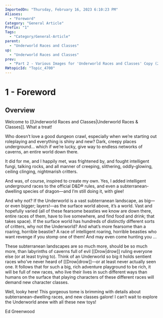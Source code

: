 ```yaml
---
ImportedOn: "Thursday, February 16, 2023 6:10:23 PM"
Aliases:
  - "Foreword"
Category: "General Article"
Prefix: "1"
Tags:
  - "Category/General-Article"
parent:
  - "Underworld Races and Classes"
up:
  - "Underworld Races and Classes"
prev:
  - "Part 2 - Various Images for 'Underworld Races and Classes' Copy (2)"
RWtopicId: "Topic_4700"
---
```

# 1 - Foreword
## Overview
Welcome to [[Underworld Races and Classes|Underworld Races & Classes]]. What a treat!

Who doesn’t love a good dungeon crawl, especially when we’re starting out roleplaying and everything is shiny and new? Dark, creepy places underground... which if we’re lucky, give way to endless networks of caverns, an entire world down there.

It did for me, and I happily met, was frightened by, and fought intelligent fungi, talking rocks, and all manner of creeping, slithering, oddly-glowing, ceiling clinging, nightmarish critters.

And was, of course, inspired to create my own. Yes, I added intelligent underground races to the official D&D® rules, and even a subterranean-dwelling species of dragon—and I’m still doing it, with glee!

And why not? If the Underworld is a vast subterranean landscape, as big—or even bigger; layers!—as the surface world above, it’s a world. Vast and hopefully varied (all of these fearsome beasties we know are down there, entire races of them, have to live somewhere, and find food and drink; that takes space). If the surface world has hundreds of distinctly different sorts of critters, why not the Underworld? And what’s more fearsome than a roaring, horrible beastie? A race of intelligent roaring, horrible beasties who want revenge if you stomp one of them! And may even come hunting you ...

These subterranean landscapes are so much more, should be so much more, than labyrinths of caverns full of evil [[Drow|drow]] ruling everyone else (or at least trying to). Think of an Underworld so big it holds sentient races who’ve never heard of [[Drow|drow]]—or at least never actually seen one. It follows that for such a big, rich adventure playground to be rich, it will be full of new races, who live their lives in such different ways than humans on the surface that playing characters of these different races will demand new character classes.

Well, looky here! This gorgeous tome is brimming with details about subterranean-dwelling races, and new classes galore! I can’t wait to explore the Underworld anew with all these new toys!

Ed Greenwood

